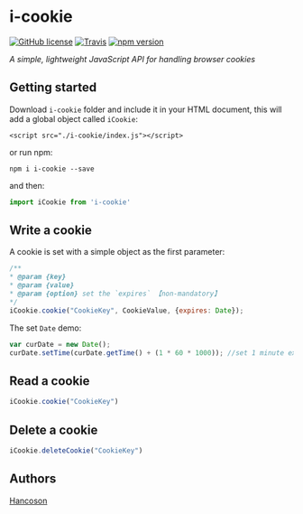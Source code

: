 # i-cookie
[![GitHub license](https://img.shields.io/github/license/Hancoson/i-cookie.svg)](https://github.com/Hancoson/i-cookie/blob/master/LICENSE)
[![Travis](https://img.shields.io/travis/rust-lang/rust.svg)](https://github.com/Hancoson/i-cookie)
[![npm version](https://img.shields.io/npm/v/i-cookie.svg)](https://github.com/Hancoson/i-cookie)

*A simple, lightweight JavaScript API for handling browser cookies*

## Getting started

Download `i-cookie` folder and include it in your HTML document, this will add a global object called `iCookie`:
```
<script src="./i-cookie/index.js"></script>
```
or run npm:
```
npm i i-cookie --save
```
and then:
```js
import iCookie from 'i-cookie'
```

## Write a cookie

A cookie is set with a simple object as the first parameter:

```js
/**
* @param {key}
* @param {value}
* @param {option} set the `expires` 【non-mandatory】
*/
iCookie.cookie("CookieKey", CookieValue, {expires: Date});
```
The set `Date` demo:

```js
var curDate = new Date();
curDate.setTime(curDate.getTime() + (1 * 60 * 1000)); //set 1 minute expire
```

## Read a cookie

```js
iCookie.cookie("CookieKey")
```
## Delete a cookie

```js
iCookie.deleteCookie("CookieKey")
```

## Authors

[Hancoson](https://github.com/Hancoson)